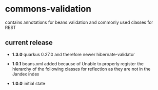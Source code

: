 # commons-validation

contains annotations for beans validation and commonly used classes for REST

## current release

* __1.3.0__ quarkus 0.27.0 and therefore newer hibernate-validator

* __1.0.1__ beans.xml added because of Unable to properly register the hierarchy of the following classes for reflection as they are not in the Jandex index

* __1.0.0__ initial state
